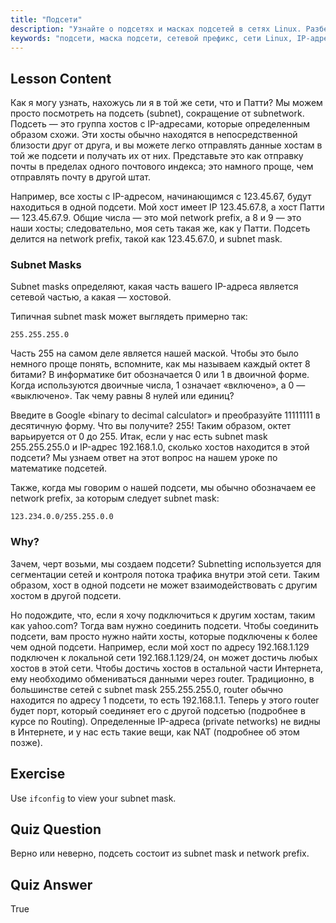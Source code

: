 ```yaml
---
title: "Подсети"
description: "Узнайте о подсетях и масках подсетей в сетях Linux. Разберитесь с сетевыми префиксами и тем, как подсети сегментируют трафик. Начните с этого руководства для начинающих!"
keywords: "подсети, маска подсети, сетевой префикс, сети Linux, IP-адрес, для начинающих, учебник, ifconfig"
---
```


## Lesson Content

Как я могу узнать, нахожусь ли я в той же сети, что и Патти? Мы можем просто посмотреть на подсеть (subnet), сокращение от subnetwork. Подсеть — это группа хостов с IP-адресами, которые определенным образом схожи. Эти хосты обычно находятся в непосредственной близости друг от друга, и вы можете легко отправлять данные хостам в той же подсети и получать их от них. Представьте это как отправку почты в пределах одного почтового индекса; это намного проще, чем отправлять почту в другой штат.

Например, все хосты с IP-адресом, начинающимся с 123.45.67, будут находиться в одной подсети. Мой хост имеет IP 123.45.67.8, а хост Патти — 123.45.67.9. Общие числа — это мой network prefix, а 8 и 9 — это наши хосты; следовательно, моя сеть такая же, как у Патти. Подсеть делится на network prefix, такой как 123.45.67.0, и subnet mask.

### Subnet Masks

Subnet masks определяют, какая часть вашего IP-адреса является сетевой частью, а какая — хостовой.

Типичная subnet mask может выглядеть примерно так:

```plaintext
255.255.255.0
```

Часть 255 на самом деле является нашей маской. Чтобы это было немного проще понять, вспомните, как мы называем каждый октет 8 битами? В информатике бит обозначается 0 или 1 в двоичной форме. Когда используются двоичные числа, 1 означает «включено», а 0 — «выключено». Так чему равны 8 нулей или единиц?

Введите в Google «binary to decimal calculator» и преобразуйте 11111111 в десятичную форму. Что вы получите? 255! Таким образом, октет варьируется от 0 до 255. Итак, если у нас есть subnet mask 255.255.255.0 и IP-адрес 192.168.1.0, сколько хостов находится в этой подсети? Мы узнаем ответ на этот вопрос на нашем уроке по математике подсетей.

Также, когда мы говорим о нашей подсети, мы обычно обозначаем ее network prefix, за которым следует subnet mask:

```plaintext
123.234.0.0/255.255.0.0
```

### Why?

Зачем, черт возьми, мы создаем подсети? Subnetting используется для сегментации сетей и контроля потока трафика внутри этой сети. Таким образом, хост в одной подсети не может взаимодействовать с другим хостом в другой подсети.

Но подождите, что, если я хочу подключиться к другим хостам, таким как yahoo.com? Тогда вам нужно соединить подсети. Чтобы соединить подсети, вам просто нужно найти хосты, которые подключены к более чем одной подсети. Например, если мой хост по адресу 192.168.1.129 подключен к локальной сети 192.168.1.129/24, он может достичь любых хостов в этой сети. Чтобы достичь хостов в остальной части Интернета, ему необходимо обмениваться данными через router. Традиционно, в большинстве сетей с subnet mask 255.255.255.0, router обычно находится по адресу 1 подсети, то есть 192.168.1.1. Теперь у этого router будет порт, который соединяет его с другой подсетью (подробнее в курсе по Routing). Определенные IP-адреса (private networks) не видны в Интернете, и у нас есть такие вещи, как NAT (подробнее об этом позже).

## Exercise

Use `ifconfig` to view your subnet mask.

## Quiz Question

Верно или неверно, подсеть состоит из subnet mask и network prefix.

## Quiz Answer

True
